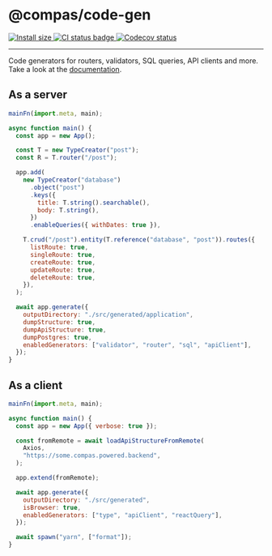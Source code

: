 # @compas/code-gen

<p>
  <a href="https://packagephobia.com/result?p=@compas/code-gen" target="_blank">
    <img src="https://packagephobia.com/badge?p=@compas/code-gen" alt="Install size">
  </a>

  <a href="https://github.com/compasjs/compas/actions/workflows/main-checks.yml" target="_blank">
    <img src="https://github.com/compasjs/compas/actions/workflows/main-checks.yml/badge.svg" alt="CI status badge">
  </a>
  <a href="https://codecov.io/gh/compasjs/compas" target="_blank">
    <img src="https://codecov.io/gh/compasjs/compas/branch/main/graph/badge.svg?token=81D84CV04U" alt="Codecov status">
  </a>
</p>

---

Code generators for routers, validators, SQL queries, API clients and more. Take
a look at the [documentation](https://compasjs.com/getting-started.html).

## As a server

```js
mainFn(import.meta, main);

async function main() {
  const app = new App();

  const T = new TypeCreator("post");
  const R = T.router("/post");

  app.add(
    new TypeCreator("database")
      .object("post")
      .keys({
        title: T.string().searchable(),
        body: T.string(),
      })
      .enableQueries({ withDates: true }),

    T.crud("/post").entity(T.reference("database", "post")).routes({
      listRoute: true,
      singleRoute: true,
      createRoute: true,
      updateRoute: true,
      deleteRoute: true,
    }),
  );

  await app.generate({
    outputDirectory: "./src/generated/application",
    dumpStructure: true,
    dumpApiStructure: true,
    dumpPostgres: true,
    enabledGenerators: ["validator", "router", "sql", "apiClient"],
  });
}
```

## As a client

```js
mainFn(import.meta, main);

async function main() {
  const app = new App({ verbose: true });

  const fromRemote = await loadApiStructureFromRemote(
    Axios,
    "https://some.compas.powered.backend",
  );

  app.extend(fromRemote);

  await app.generate({
    outputDirectory: "./src/generated",
    isBrowser: true,
    enabledGenerators: ["type", "apiClient", "reactQuery"],
  });

  await spawn("yarn", ["format"]);
}
```
